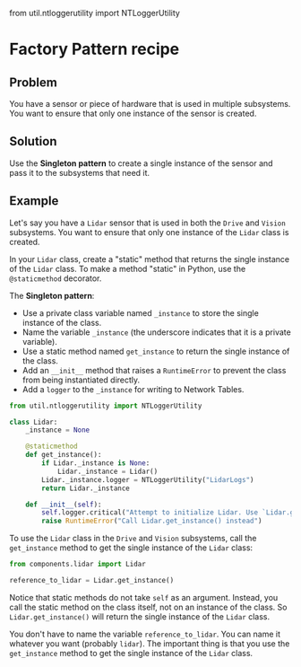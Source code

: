from util.ntloggerutility import NTLoggerUtility

# Factory Pattern recipe

## Problem

You have a sensor or piece of hardware that is used in multiple subsystems. You want to ensure that only one instance of the sensor is created.

## Solution

Use the **Singleton pattern** to create a single instance of the sensor and pass it to the subsystems that need it.

## Example

Let's say you have a `Lidar` sensor that is used in both the `Drive` and `Vision` subsystems. You want to ensure that only one instance of the `Lidar` class is created.

In your `Lidar` class, create a "static" method that returns the single instance of the `Lidar` class.
To make a method "static" in Python, use the `@staticmethod` decorator. 

The **Singleton pattern**:
- Use a private class variable named `_instance` to store the single instance of the class. 
- Name the variable `_instance` (the underscore indicates that it is a private variable).
- Use a static method named `get_instance` to return the single instance of the class.
- Add an `__init__` method that raises a `RuntimeError` to prevent the class from being instantiated directly. 
- Add a `logger` to the `_instance` for writing to Network Tables. 

```python   
from util.ntloggerutility import NTLoggerUtility

class Lidar:
    _instance = None

    @staticmethod
    def get_instance():
        if Lidar._instance is None:
            Lidar._instance = Lidar()
        Lidar._instance.logger = NTLoggerUtility("LidarLogs")
        return Lidar._instance

    def __init__(self):
        self.logger.critical("Attempt to initialize Lidar. Use `Lidar.get_instance()` instead")
        raise RuntimeError("Call Lidar.get_instance() instead")
```

To use the `Lidar` class in the `Drive` and `Vision` subsystems, call the `get_instance` method to get the single instance of the `Lidar` class:

```python
from components.lidar import Lidar

reference_to_lidar = Lidar.get_instance()
```
Notice that static methods do not take `self` as an argument. Instead,
you call the static method on the class itself, not on an instance of the class. So `Lidar.get_instance()` will return the single instance of the `Lidar` class.

You don't have to name the variable `reference_to_lidar`. You can name it whatever you want (probably `lidar`). The important thing is that you use the `get_instance` method to get the single instance of the `Lidar` class. 